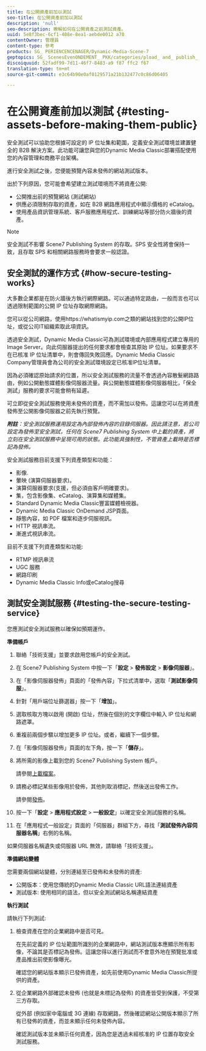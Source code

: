 ```yaml
---
title: 在公開資產前加以測試
seo-title: 在公開資產前加以測試
description: 'null'
seo-description: 瞭解如何在公開資產之前測試資產。
uuid: 5e8f3bec-6cf1-408e-8ea1-aebde0012 a70
contentOwner: 管理員
content-type: 參考
products: SG_ PERIENCENCENAGER/Dynamic-Media-Scene-7
geptopics: SG_ ScenesEvenONDEMENT_ PKK/categories/pload_ and_ publish_ assets
discoiquuid: 52fadf99-7d11-46f7-8483-a9 f87 ffc2 f67
translation-type: tm+mt
source-git-commit: e3c64b90e0af0129571a21b132477c0c86d06405

---
```



# 在公開資產前加以測試 {#testing-assets-before-making-them-public}

安全測試可以協助您根據可設定的 IP 位址集和範圍，定義安全測試環境並建置健全的 B2B 解決方案。此功能可讓您與您的Dynamic Media Classic部署搭配使用您的內容管理和商務平台架構。

進行安全測試之後，您便能預覽內容未發佈的網站測試版本。

出於下列原因，您可能會希望建立測試環境而不將資產公開:

* 公開推出前的預覽網站 (測試網站)
* 供應必須限制存取的資產，如在 B2B 網路應用程式中顯示價格的 eCatalog。
* 使用產品資訊管理系統、客戶服務應用程式、訓練網站等部分防火牆後的資產。

>[!NOTE]
>
>安全測試不影響 Scene7 Publishing System 的存取。SPS 安全性將會保持一致，且存取 SPS 和相關網路服務時會要求一般認證。

## 安全測試的運作方式 {#how-secure-testing-works}

大多數企業都是在防火牆後方執行網際網路。可以通過特定路由，一般而言也可以透過限制範圍的公開 IP 位址存取網際網路。

您可以從公司網路，使用https://whatismyip.com之類的網站找到您的公開IP位址，或從公司IT組織索取此項資訊。

透過安全測試，Dynamic Media Classic可為測試環境或內部應用程式建立專用的Image Server。向此伺服器提出的任何要求都會檢查其原始 IP 位址。如果要求不在已核准 IP 位址清單中，則會傳回失敗回應。Dynamic Media Classic Company管理員會為公司的安全測試環境設定已核准IP位址清單。

因為必須確認原始請求的位置，所以安全測試服務的流量不會透過內容散髮網路路由，例如公開動態媒體影像伺服器流量。與公開動態媒體影像伺服器相比，「保全測試」服務的要求可能會稍有延遲。

可立即從安全測試服務使用未發佈的資產，而不需加以發佈。這讓您可以在將資產發佈至公開影像伺服器之前先執行預覽。

***附註**：安全測試服務運用設定為內部發佈內容的目錄伺服器。因此請注意，若公司設定為發佈至安全測試，任何在 Scene7 Publishing System 中上載的資產，將立刻在安全測試服務中呈現可用的狀態。此功能具強制性，不管資產上載時是否標記為發佈。*

安全測試服務目前支援下列資產類型和功能：

<!-- 

Comment Type: remark
Last Modified By: unknown unknown 
Last Modified Date: 

<p>Added videos to list below 9/11/2012. Moved “Render Server requests” from unsupported to supported, listed below on 3/15/2016 as per email from Cynthia March 11, 2016)</p>

 -->

* 影像.
* 暈映 (演算伺服器要求)。
* 演算伺服器要求(支援，但必須由客戶明確要求)。
* 集，包含影像集、eCatalog、演算集和媒體集。
* Standard Dynamic Media Classic豐富媒體檢視器。
* Dynamic Media Classic OnDemand JSP頁面。
* 靜態內容，如 PDF 檔案和逐步伺服視訊。
* HTTP 視訊串流。
* 漸進式視訊串流。

目前不支援下列資產類型和功能:

* RTMP 視訊串流
* UGC 服務
* 網路印刷
* Dynamic Media Classic Info或eCatalog搜尋

## 測試安全測試服務 {#testing-the-secure-testing-service}

您應測試安全測試服務以確保如預期運作。

**準備帳戶**

<!-- 

Comment Type: remark
Last Modified By: unknown unknown 
Last Modified Date: 

<p>RB: Rewrote entire steps under “Prepare your account” 9/10/2012</p>

 -->

1. 聯絡「技術支援」並要求啟用您帳戶的安全測試。
1. 在 Scene7 Publishing System 中按一下「**設定** &gt; **發佈設定** &gt; **影像伺服器**」。
1. 在「影像伺服器發佈」頁面的「發佈內容」下拉式清單中，選取「**測試影像伺服**」。
1. 針對「用戶端位址篩選器」按一下「**增加**」。
1. 選取核取方塊以啟用 (開啟) 位址，然後在個別的文字欄位中輸入 IP 位址和網路遮罩。
1. 重複前兩個步驟以增加更多 IP 位址。或者，繼續下一個步驟。
1. 在「影像伺服器發佈」頁面的左下角，按一下「**儲存**」。
1. 將所需的影像上載到您的 Scene7 Publishing System 帳戶。

   請參閱[上載檔案](uploading-files.md#uploading_files)。

1. 請務必標記某些影像用於發佈，其他則取消標記，然後送出發佈工作。

   請參閱[發佈](publishing-files.md#publishing_files)。

1. 按一下「**設定** &gt; **應用程式設定** &gt; **一般設定**」以確定安全測試服務的名稱。
1. 在「應用程式一般設定」頁面的「伺服器」群組下方，尋找「**測試發佈內容伺服器名稱**」右側的名稱。

如果伺服器名稱遺失或伺服器 URL 無效，請聯絡「技術支援」。

**準備網站變體**

您需要兩個網站變體，分別連結至已發佈和未發佈的資產: 

* 公開版本：使用您傳統的Dynamic Media Classic URL語法連結資產
* 測試版本: 使用相同的語法，但以安全測試網站名稱連結資產

**執行測試**

請執行下列測試:

1. 檢查資產在您的企業網路中是否可見。

   在先前定義的 IP 位址範圍所識別的企業網路中，網站測試版本應顯示所有影像，不論其是否標記為發佈。這讓您得以進行測試而不會意外地在預覽批准或產品推出前使影像曝光。

   確認您的網站版本顯示已發佈資產，如先前使用Dynamic Media Classic所提供的資產。

1. 從企業網路外部確認未發佈 (也就是未標記為發佈) 的資產皆受到保護，不受第三方存取。

   從外部 (例如家中電腦或 3G 連線) 存取網路，然後確認網站公開版本顯示了所有已發佈的資產，而並未顯示任何未發佈內容。

   確認測試版本並未顯示任何資產，因為您是透過未經核准的 IP 位置存取安全測試服務。

